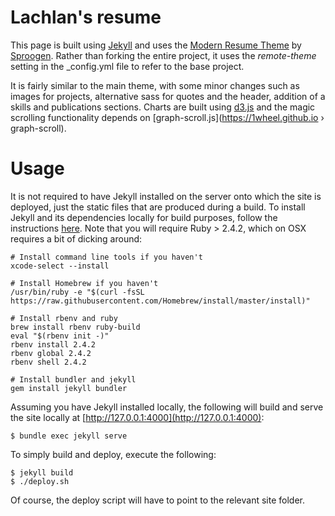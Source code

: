 # Lachlan's resume
This page is built using [Jekyll](https://jekyllrb.com/) and uses the
[Modern Resume Theme](https://github.com/sproogen/modern-resume-theme/)
by [Sproogen](https://github.com/sproogen). Rather than forking the
entire project, it uses the _remote-theme_ setting in the \_config.yml
file to refer to the base project.

It is fairly similar to the main theme, with some minor changes such as
images for projects, alternative sass for quotes and the header,
addition of a skills and publications sections. Charts are built using
[d3.js](https://d3js.org) and the magic scrolling functionality depends
on [graph-scroll.js](https://1wheel.github.io › graph-scroll).

# Usage
It is not required to have Jekyll installed on the server onto which the
site is deployed, just the static files that are produced during a
build. To install Jekyll and its dependencies locally for build
purposes, follow the instructions [here](https://jekyllrb.com/). Note
that you will require Ruby > 2.4.2, which on OSX requires a bit of
dicking around:
```
# Install command line tools if you haven't
xcode-select --install

# Install Homebrew if you haven't
/usr/bin/ruby -e "$(curl -fsSL https://raw.githubusercontent.com/Homebrew/install/master/install)"

# Install rbenv and ruby
brew install rbenv ruby-build
eval "$(rbenv init -)"
rbenv install 2.4.2
rbenv global 2.4.2
rbenv shell 2.4.2

# Install bundler and jekyll
gem install jekyll bundler
```

Assuming you have Jekyll installed locally, the following will build and
serve the site locally at [http://127.0.0.1:4000](http://127.0.0.1:4000):
```
$ bundle exec jekyll serve
```

To simply build and deploy, execute the following:
```
$ jekyll build
$ ./deploy.sh
```
Of course, the deploy script will have to point to the relevant site
folder.

